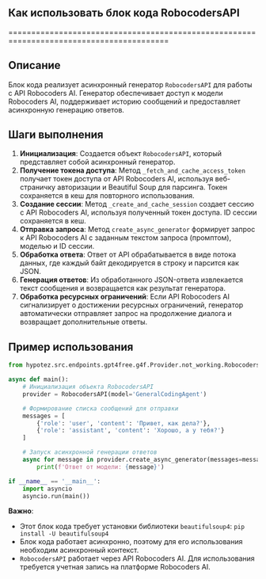 ## Как использовать блок кода RobocodersAPI
=========================================================================================

Описание
-------------------------
Блок кода реализует асинхронный генератор `RobocodersAPI` для работы с API Robocoders AI. Генератор обеспечивает доступ к модели Robocoders AI, поддерживает историю сообщений и предоставляет асинхронную генерацию ответов. 

Шаги выполнения
-------------------------
1. **Инициализация**: Создается объект `RobocodersAPI`, который представляет собой асинхронный генератор.
2. **Получение токена доступа**: Метод `_fetch_and_cache_access_token` получает токен доступа от API Robocoders AI, используя веб-страничку авторизации и Beautiful Soup для парсинга. Токен сохраняется в кеш для повторного использования.
3. **Создание сессии**: Метод `_create_and_cache_session` создает сессию с API Robocoders AI, используя полученный токен доступа. ID сессии сохраняется в кеш.
4. **Отправка запроса**: Метод `create_async_generator` формирует запрос к API Robocoders AI с заданным текстом запроса (промптом), моделью и ID сессии.
5. **Обработка ответа**: Ответ от API обрабатывается в виде потока данных, где каждый байт декодируется в строку и парсится как JSON.
6. **Генерация ответов**: Из обработанного JSON-ответа извлекается текст сообщения и возвращается как результат генератора.
7. **Обработка ресурсных ограничений**: Если API Robocoders AI сигнализирует о достижении ресурсных ограничений, генератор автоматически отправляет запрос на продолжение диалога и возвращает дополнительные ответы.

Пример использования
-------------------------

```python
from hypotez.src.endpoints.gpt4free.g4f.Provider.not_working.RobocodersAPI import RobocodersAPI

async def main():
    # Инициализация объекта RobocodersAPI
    provider = RobocodersAPI(model='GeneralCodingAgent')

    # Формирование списка сообщений для отправки
    messages = [
        {'role': 'user', 'content': 'Привет, как дела?'},
        {'role': 'assistant', 'content': 'Хорошо, а у тебя?'}
    ]

    # Запуск асинхронной генерации ответов
    async for message in provider.create_async_generator(messages=messages):
        print(f'Ответ от модели: {message}')

if __name__ == '__main__':
    import asyncio
    asyncio.run(main())
```

**Важно**:

- Этот блок кода требует установки библиотеки `beautifulsoup4`: `pip install -U beautifulsoup4`
- Блок кода работает асинхронно, поэтому для его использования необходим асинхронный контекст. 
- `RobocodersAPI` работает через API Robocoders AI. Для использования требуется учетная запись на платформе Robocoders AI.
